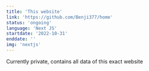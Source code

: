 ```yaml
---
title: 'This website'
link: 'https://github.com/Benji377/home'
status: 'ongoing'
language: 'Next JS'
startdate: '2022-10-31'
enddate: ''
img: 'nextjs'
---
```


Currently private, contains all data of this exact website